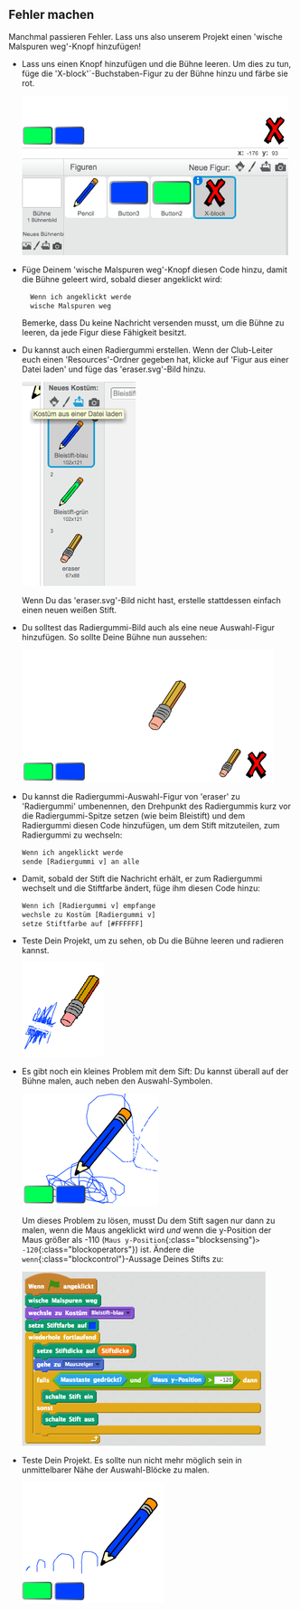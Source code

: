 ## Fehler machen

Manchmal passieren Fehler. Lass uns also unserem Projekt einen 'wische Malspuren weg'-Knopf hinzufügen!

+ Lass uns einen Knopf hinzufügen und die Bühne leeren. Um dies zu tun, füge die 'X-block'´-Buchstaben-Figur zu der Bühne hinzu und färbe sie rot.

	![screenshot](images/paint-x.png)

+ Füge Deinem 'wische Malspuren weg'-Knopf diesen Code hinzu, damit die Bühne geleert wird, sobald dieser angeklickt wird:

	```blocks
      Wenn ich angeklickt werde
      wische Malspuren weg
	```

	Bemerke, dass Du keine Nachricht versenden musst, um die Bühne zu leeren, da jede Figur diese Fähigkeit besitzt.

+ Du kannst auch einen Radiergummi erstellen. Wenn der Club-Leiter euch einen 'Resources'-Ordner gegeben hat, klicke auf 'Figur aus einer Datei laden' und füge das 'eraser.svg'-Bild hinzu.

	![screenshot](images/paint-eraser-costume.png)

	Wenn Du das 'eraser.svg'-Bild nicht hast, erstelle stattdessen einfach einen neuen weißen Stift.

+ Du solltest das Radiergummi-Bild auch als eine neue Auswahl-Figur hinzufügen. So sollte Deine Bühne nun aussehen:

	![screenshot](images/paint-eraser-stage.png)

+ Du kannst die Radiergummi-Auswahl-Figur von 'eraser' zu 'Radiergummi' umbenennen, den Drehpunkt des Radiergummis kurz vor die Radiergummi-Spitze setzen (wie beim Bleistift) und dem Radiergummi diesen Code hinzufügen, um dem Stift mitzuteilen, zum Radiergummi zu wechseln:

	```blocks
  Wenn ich angeklickt werde
  sende [Radiergummi v] an alle
	```

+ Damit, sobald der Stift die Nachricht erhält, er zum Radiergummi wechselt und die Stiftfarbe ändert, füge ihm diesen Code hinzu:

	```blocks
  Wenn ich [Radiergummi v] empfange
  wechsle zu Kostüm [Radiergummi v]
  setze Stiftfarbe auf [#FFFFFF]
	```

+ Teste Dein Projekt, um zu sehen, ob Du die Bühne leeren und radieren kannst.

	![screenshot](images/paint-erase-test.png)

+ Es gibt noch ein kleines Problem mit dem Sift: Du kannst überall auf der Bühne malen, auch neben den Auswahl-Symbolen.

	![screenshot](images/paint-draw-problem.png)

	Um dieses Problem zu lösen, musst Du dem Stift sagen nur dann zu malen, wenn die Maus angeklickt wird _und_ wenn die y-Position der Maus größer als -110 (`Maus y-Position`{:class="blocksensing"}`> -120`{:class="blockoperators"}) ist. Ändere die `wenn`{:class="blockcontrol"}-Aussage Deines Stifts zu:

	![screenshot](images/pencil-gt-code.png)

+ Teste Dein Projekt. Es sollte nun nicht mehr möglich sein in unmittelbarer Nähe der Auswahl-Blöcke zu malen.

	![screenshot](images/paint-fixed.png)


